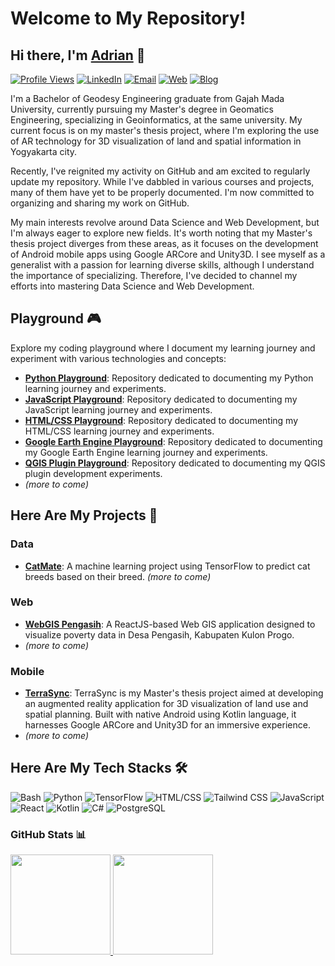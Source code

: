 #  Welcome to My Repository!

## Hi there, I'm [Adrian](https://www.drianium.com) 👋
[![Profile Views](https://komarev.com/ghpvc/?username=dr14nium&label=Profile+Views&color=blueviolet)](https://github.com/dr14nium)
[![LinkedIn](https://img.shields.io/badge/LinkedIn-0077B5?style=flat&logo=linkedin&logoColor=white)](https://www.linkedin.com/in/adrianhokas/)
[![Email](https://img.shields.io/badge/Email-0077B5?style=flat&logo=gmail&logoColor=white&color=red)](mailto:adrianhokas.work@gmail.com)
[![Web](https://img.shields.io/badge/Website-0077B5?style=flat&logo=google-chrome&logoColor=white&color=blue)](https://www.drianium.com)
[![Blog](https://img.shields.io/badge/Blog-0077B5?style=flat&logo=hashnode&logoColor=white&color=darkblue)](https://blog.drianium.com/)




I'm a Bachelor of Geodesy Engineering graduate from Gajah Mada University, currently pursuing my Master's degree in Geomatics Engineering, specializing in Geoinformatics, at the same university. My current focus is on my master's thesis project, where I'm exploring the use of AR technology for 3D visualization of land and spatial information in Yogyakarta city.

Recently, I've reignited my activity on GitHub and am excited to regularly update my repository. While I've dabbled in various courses and projects, many of them have yet to be properly documented. I'm now committed to organizing and sharing my work on GitHub.

My main interests revolve around Data Science and Web Development, but I'm always eager to explore new fields. It's worth noting that my Master's thesis project diverges from these areas, as it focuses on the development of Android mobile apps using Google ARCore and Unity3D. I see myself as a generalist with a passion for learning diverse skills, although I understand the importance of specializing. Therefore, I've decided to channel my efforts into mastering Data Science and Web Development.

## Playground 🎮
Explore my coding playground where I document my learning journey and experiment with various technologies and concepts:

- **[Python Playground](https://github.com/dr14nium/python-playground)**: Repository dedicated to documenting my Python learning journey and experiments.
- **[JavaScript Playground](https://github.com/dr14nium/javascript-playground)**: Repository dedicated to documenting my JavaScript learning journey and experiments.
- **[HTML/CSS Playground](https://github.com/dr14nium/html-css-playground)**: Repository dedicated to documenting my HTML/CSS learning journey and experiments.
- **[Google Earth Engine Playground](https://github.com/dr14nium/google-earth-engine-playground)**: Repository dedicated to documenting my Google Earth Engine learning journey and experiments.
- **[QGIS Plugin Playground](https://github.com/dr14nium/qgis-plugin-playground)**: Repository dedicated to documenting my QGIS plugin development experiments.
- _(more to come)_

## Here Are My Projects 🚀
### Data
- **[CatMate](https://github.com/dr14nium/catmate-ml)**: A machine learning project using TensorFlow to predict cat breeds based on their breed.
_(more to come)_

### Web
- **[WebGIS Pengasih](https://github.com/dr14nium/webgis-pengasih)**: A ReactJS-based Web GIS application designed to visualize poverty data in Desa Pengasih, Kabupaten Kulon Progo.
- _(more to come)_
  
### Mobile
- **[TerraSync](https://github.com/dr14nium/TerraSync)**: TerraSync is my Master's thesis project aimed at developing an augmented reality application for 3D visualization of land use and spatial planning. Built with native Android using Kotlin language, it harnesses Google ARCore and Unity3D for an immersive experience.
- _(more to come)_

## Here Are My Tech Stacks 🛠️
![Bash](https://img.shields.io/badge/Bash-4EAA25?style=for-the-badge&logo=gnu-bash&logoColor=white)
![Python](https://img.shields.io/badge/Python-3776AB?style=for-the-badge&logo=python&logoColor=white)
![TensorFlow](https://img.shields.io/badge/TensorFlow-FF6F00?style=for-the-badge&logo=tensorflow&logoColor=white)
![HTML/CSS](https://img.shields.io/badge/HTML%2FCSS-%23E34F26?style=for-the-badge&logo=html5&logoColor=white&color=blue)
![Tailwind CSS](https://img.shields.io/badge/Tailwind_CSS-38B2AC?style=for-the-badge&logo=tailwind-css&logoColor=white)
![JavaScript](https://img.shields.io/badge/JavaScript-F7DF1E?style=for-the-badge&logo=javascript&logoColor=black)
![React](https://img.shields.io/badge/React-61DAFB?style=for-the-badge&logo=react&logoColor=white)
![Kotlin](https://img.shields.io/badge/Kotlin-0095D5?style=for-the-badge&logo=kotlin&logoColor=white)
![C#](https://img.shields.io/badge/C%23-239120?style=for-the-badge&logo=c-sharp&logoColor=white)
![PostgreSQL](https://img.shields.io/badge/PostgreSQL-336791?style=for-the-badge&logo=postgresql&logoColor=white)

### GitHub Stats 📊
<p align="left">
<a href="https://github.com/dr14nium">

  <img height="160em" src="https://github-readme-stats-eight-theta.vercel.app/api?username=dr14nium&show_icons=true&theme=radical&include_all_commits=true&count_private=true"/>
  <img height="160em" src="https://github-readme-stats-eight-theta.vercel.app/api/top-langs/?username=dr14nium&layout=compact&langs_count=8&theme=radical"/>
</a>
</p>
